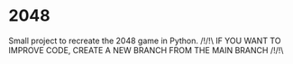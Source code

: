 # 2048
Small project to recreate the 2048 game in Python.
/!\/!\ IF YOU WANT TO IMPROVE CODE, CREATE A NEW BRANCH FROM THE MAIN BRANCH /!\/!\
